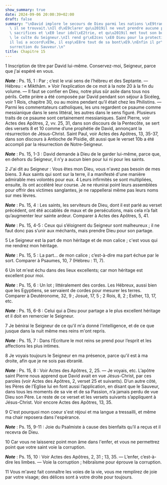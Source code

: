 ```yaml
---
show_summary: true
date: 2024-09-06 20:00:39+02:00
draft: false
summary: "\nDavid implore le secours de Dieu parmi les nations \xE9trang\xE8res o\xF9\
  \ il se trouvait.\nIl d\xE9clarer qu\u2019il ne veut prendre aucune part \xE0 leurs\
  \ sacrifices et \xE0 leur idol\xE2trie, et qu\u2019il met tout son bonheur dans\
  \ le culte du Seigneur.\nIl rend gr\xE2ces \xE0 Dieu pour la protection qu\u2019\
  il lui a accord\xE9e, il esp\xE8re tout de sa bont\xE9.\nEnfin il pr\xE9dit la r\xE9\
  surrection du Sauveur.\n"
title: Chapitre 15
---
```





1 Inscription de titre par David lui-même. Conservez-moi, Seigneur, parce que j'ai espéré en vous.

***Note*** :  Ps. 15, 1 : Par ; c’est le vrai sens de l’hébreu et des Septante. ― Hébreu : « Mikthâm. » Voir l’explication de ce mot à la note 20 à la fin du volume. ― Il faut se confier en Dieu, notre plus sûr asile dans tous nos périls. Cette prière a été composée par David pendant son séjour à Sicéleg, voir 1 Rois, chapitre 30, ou au moins pendant qu’il était chez les Philistins. ― Parmi les commentateurs catholiques, les uns regardent ce psaume comme messianique dans le sens littéral, les autres dans le sens figuré. Plusieurs traits de ce psaume sont certainement messianiques. Saint Pierre, voir Actes des Apôtres, 2, vv. 25, 31, dans son discours de la Pentecôte, se sert des versets 8 et 10 comme d’une prophétie de David, annonçant la résurrection de Jésus-Christ. Saint Paul, voir Actes des Apôtres, 13, 35-37, dans son discours à Antioche de Pisidie, dit aussi que le verset 10b a été accompli par la résurrection de Notre-Seigneur.

***Note*** :  Ps. 15, 1-3 : David demande à Dieu de le garder lui-même, parce que, en dehors du Seigneur, il n’y a aucun bien pour lui ni pour les saints.


2 J'ai dit au Seigneur : Vous êtes mon Dieu, vous n'avez pas besoin de mes biens. 3 Aux saints qui sont sur la terre, il a manifesté d'une manière admirable mes volontés pour eux. 4 Leurs infirmités se sont multipliées, ensuite, ils ont accéléré leur course. Je ne réunirai point leurs assemblées pour offrir des victimes sanglantes, je ne rappellerai même pas leurs noms sur mes lèvres.

***Note*** :  Ps. 15, 4 : Les saints, les serviteurs de Dieu, dont il est parlé au verset précédent, ont été accablés de maux et de persécutions, mais cela n’a fait qu’augmenter leur sainte ardeur. Comparer à Actes des Apôtres, 5, 41.

***Note*** :  Ps. 15, 4-5 : Ceux qui s’éloignent du Seigneur sont malheureux ; il ne faut donc pas s’unir aux méchants, mais prendre Dieu pour son partage.


5 Le Seigneur est la part de mon héritage et de mon calice ; c'est vous qui me rendrez mon héritage.

***Note*** :  Ps. 15, 5 : La part… de mon calice ; c’est-à-dire ma part échue par le sort. Comparer à Psaumes, 10, 7 (Hébreu : 11, 7).

6 Un lot m'est échu dans des lieux excellents; car mon héritage est excellent pour moi.

***Note*** :  Ps. 15, 6 : Un lot ; littéralement des cordes. Les Hébreux, aussi bien que les Egyptiens, se servaient de cordes pour mesurer les terres. Comparer à Deutéronome, 32, 9 ; Josué, 17, 5 ; 2 Rois, 8, 2 ; Esther, 13, 17, etc.

***Note*** :  Ps. 15, 6-8 : Celui qui a Dieu pour partage a le plus excellent héritage et il doit en remercier le Seigneur.

7 Je bénirai le Seigneur de ce qu'il m'a donné l'intelligence, et de ce que jusque dans la nuit même mes reins m'ont repris.

***Note*** :  Ps. 15, 7 : Dans l’Ecriture le mot reins se prend pour l’esprit et les affections les plus intimes.

8 Je voyais toujours le Seigneur en ma présence, parce qu'il est à ma droite, afin que je ne sois pas ébranlé.

***Note*** :  Ps. 15, 8 : Voir Actes des Apôtres, 2, 25. ― Je voyais, etc. L’apôtre saint Pierre nous apprend que David avait en vue Jésus-Christ, par ces paroles (voir Actes des Apôtres, 2, verset 25 et suivants). D’un autre côté, les Pères de l’Eglise lui en font aussi l’application, en disant que le Sauveur, dans tous les moments de sa vie et de sa Passion, n’a jamais perdu de vue Dieu son Père. Le reste de ce verset et les versets suivants s’appliquent à Jésus-Christ. Voir encore Actes des Apôtres, 13, 35.


9 C'est pourquoi mon coeur s'est réjoui et ma langue a tressailli, et même ma chair reposera dans l'espérance.

***Note*** :  Ps. 15, 9-11 : Joie du Psalmiste à cause des bienfaits qu’il a reçus et il recevra de Dieu.

10 Car vous ne laisserez point mon âme dans l'enfer, et vous ne permettrez point que votre saint voie la corruption.

***Note*** :  Ps. 15, 10 : Voir Actes des Apôtres, 2, 31 ; 13, 35. ― L’enfer, c’est-à-dire les limbes. ― Voie la corruption ; hébraïsme pour éprouve la corruption.

11 Vous m'avez fait connaître les voies de la vie, vous me remplirez de joie par votre visage; des délices sont à votre droite pour toujours.

